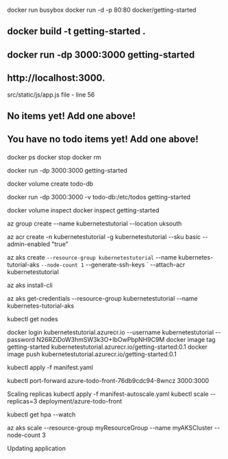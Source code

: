 docker run busybox
docker run -d -p 80:80 docker/getting-started

## docker build -t getting-started .

## docker run -dp 3000:3000 getting-started

## http://localhost:3000. 

src/static/js/app.js file - line 56
## <p className="text-center">No items yet! Add one above!</p>
##  <p className="text-center">You have no todo items yet! Add one above!</p>


docker ps
docker stop
docker rm

docker run -dp 3000:3000 getting-started



docker volume create todo-db

docker run -dp 3000:3000 -v todo-db:/etc/todos getting-started

docker volume inspect
docker inspect getting-started


az group create --name kubernetestutorial --location uksouth

az acr create -n kubernetestutorial -g kubernetestutorial --sku basic --admin-enabled "true"


az aks create `
    --resource-group kubernetestutorial `
    --name kubernetes-tutorial-aks `
    --node-count 1 `
    --generate-ssh-keys `
    --attach-acr kubernetestutorial


az aks install-cli

az aks get-credentials --resource-group kubernetestutorial --name kubernetes-tutorial-aks

kubectl get nodes


docker login kubernetestutorial.azurecr.io --username kubernetestutorial --password N26RZiDoW3hmSW3k3O+IbOwPbpNH9C9M
docker image tag getting-started kubernetestutorial.azurecr.io/getting-started:0.1
docker image push kubernetestutorial.azurecr.io/getting-started:0.1

kubectl apply -f manifest.yaml

kubectl port-forward azure-todo-front-76db9cdc94-8wncz 3000:3000


Scaling replicas
kubectl apply -f manifest-autoscale.yaml
kubectl scale --replicas=3 deployment/azure-todo-front

kubectl get hpa --watch

az aks scale --resource-group myResourceGroup --name myAKSCluster --node-count 3

Updating application